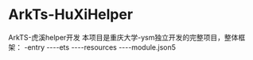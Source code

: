 # ArkTs-HuXiHelper
ArkTS-虎溪helper开发
本项目是重庆大学-ysm独立开发的完整项目，整体框架：
-entry
----ets
----resources
----module.json5

